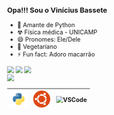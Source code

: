 ### Opa!!! Sou o Vinícius Bassete

- 🐍 Amante de Python
- ☢ Física médica - UNICAMP
- 😄 Pronomes: Ele/Dele
- 🌱 Vegetariano
- ⚡ Fun fact: Adoro macarrão

<div>
  <a href="https://twitter.com/vbassete" target ="_blank"><img src="https://img.shields.io/badge/Twitter-1DA1F2?style=for-the-badge&logo=twitter&logoColor=white" target="_blank"></a>
  <a href="https://twitch.tv/vbassete" target="_blank"> <img src="https://img.shields.io/badge/Twitch-9146FF?style=for-the-badge&logo=twitch&logoColor=white" target="_blank"></a>
  <a href="https://open.spotify.com/user/vbassete?si=75de49fa82364d31" target="_blank"> <img src="https://img.shields.io/badge/Spotify-1ED760?&style=for-the-badge&logo=spotify&logoColor=white" target="_blank"></a>
</div>

<img src="https://cataas.com/cat/gif" target="_blank">

<img title="Python" width ="40px" src="https://raw.githubusercontent.com/github/explore/master/topics/python/python.png" target="_blank"> |<img title="Ubuntu 20.04" width="40px" src="https://raw.githubusercontent.com/github/explore/master/topics/ubuntu/ubuntu.png" target="_blank">|<img title="VSCode" width="40px" src="https://img.icons8.com/fluent/48/000000/visual-studio-code-2019.png" target="_blank">
|--|--|--|
